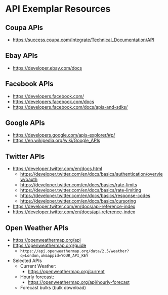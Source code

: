 
# API Exemplar Resources


## Coupa APIs
- https://success.coupa.com/Integrate/Technical_Documentation/API


## Ebay APIs
- https://developer.ebay.com/docs


## Facebook APIs
- https://developers.facebook.com/
- https://developers.facebook.com/docs
- https://developers.facebook.com/docs/apis-and-sdks/



## Google APIs
- https://developers.google.com/apis-explorer/#p/
- https://en.wikipedia.org/wiki/Google_APIs



## Twitter APIs
- https://developer.twitter.com/en/docs.html
  + https://developer.twitter.com/en/docs/basics/authentication/overview/oauth
  + https://developer.twitter.com/en/docs/basics/rate-limits
  + https://developer.twitter.com/en/docs/basics/rate-limiting
  + https://developer.twitter.com/en/docs/basics/response-codes
  + https://developer.twitter.com/en/docs/basics/cursoring
- https://developer.twitter.com/en/docs/api-reference-index
- https://developer.twitter.com/en/docs/api-reference-index


## Open Weather APIs
- https://openweathermap.org/api
- https://openweathermap.org/guide
  + ```https://api.openweathermap.org/data/2.5/weather?q=London,uk&appid=YOUR_API_KEY```
- Selected APIs
  + Current Weather:
    * https://openweathermap.org/current
  + Hourly forecast:
    * https://openweathermap.org/api/hourly-forecast
  + Forecast bulks (bulk download)

